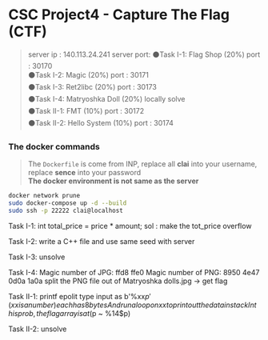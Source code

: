 # CSC Project4 - Capture The Flag (CTF)

> server ip : 140.113.24.241
> server port:
            ⚫Task I-1: Flag Shop       (20%) port : 30170  
            ⚫Task I-2: Magic           (20%) port : 30171  
            ⚫Task I-3: Ret2libc        (20%) port : 30173  
            ⚫Task I-4: Matryoshka Doll (20%) locally solve  
            ⚫Task II-1: FMT            (10%) port : 30172  
            ⚫Task II-2: Hello System   (10%) port : 30174  

### The docker commands  

> The `Dockerfile` is come from INP, replace all **clai** into your username, replace **sence** into your password  
> **The docker environment is not same as the server**
```bash
docker network prune
sudo docker-compose up -d --build
sudo ssh -p 22222 clai@localhost
```


Task I-1:
    int total_price = price * amount;
    sol : make the tot_price overflow

Task I-2:
    write a C++ file and use same seed with server

Task I-3:
    unsolve
    
Task I-4:
    Magic number of JPG: ffd8 ffe0
    Magic number of PNG: 8950 4e47 0d0a 1a0a
    split the PNG file out of Matryoshka dolls.jpg -> get flag

Task II-1:
    printf epolit
    type input as b'%xx$p' (xx is a number) each has 8 bytes
    And run a loop on xx to print out the data in stack
    In this prob, the flag array is at (%10$p ~ %14$p)

Task II-2:
    unsolve
